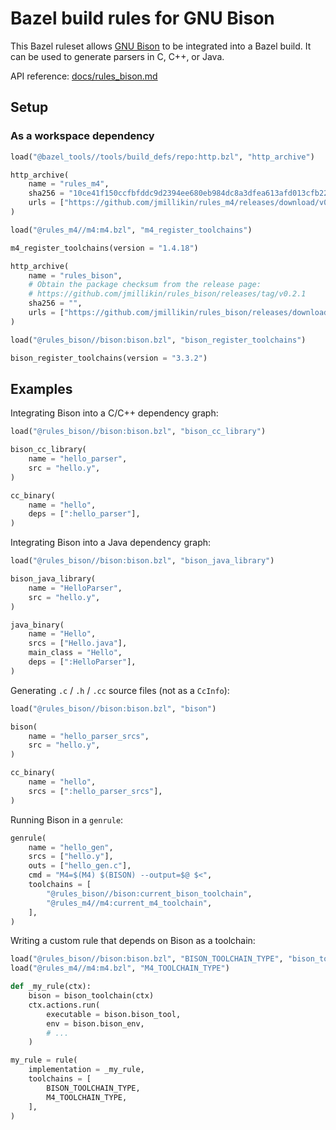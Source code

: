 # Bazel build rules for GNU Bison

This Bazel ruleset allows [GNU Bison] to be integrated into a Bazel build. It
can be used to generate parsers in C, C++, or Java.

API reference: [docs/rules_bison.md](docs/rules_bison.md)

[GNU Bison]: https://www.gnu.org/software/bison/

## Setup

### As a workspace dependency

```python
load("@bazel_tools//tools/build_defs/repo:http.bzl", "http_archive")

http_archive(
    name = "rules_m4",
    sha256 = "10ce41f150ccfbfddc9d2394ee680eb984dc8a3dfea613afd013cfb22ea7445c",
    urls = ["https://github.com/jmillikin/rules_m4/releases/download/v0.2.3/rules_m4-v0.2.3.tar.xz"],
)

load("@rules_m4//m4:m4.bzl", "m4_register_toolchains")

m4_register_toolchains(version = "1.4.18")

http_archive(
    name = "rules_bison",
    # Obtain the package checksum from the release page:
    # https://github.com/jmillikin/rules_bison/releases/tag/v0.2.1
    sha256 = "",
    urls = ["https://github.com/jmillikin/rules_bison/releases/download/v0.2.1/rules_bison-v0.2.1.tar.xz"],
)

load("@rules_bison//bison:bison.bzl", "bison_register_toolchains")

bison_register_toolchains(version = "3.3.2")
```

## Examples

Integrating Bison into a C/C++ dependency graph:

```python
load("@rules_bison//bison:bison.bzl", "bison_cc_library")

bison_cc_library(
    name = "hello_parser",
    src = "hello.y",
)

cc_binary(
    name = "hello",
    deps = [":hello_parser"],
)
```

Integrating Bison into a Java dependency graph:

```python
load("@rules_bison//bison:bison.bzl", "bison_java_library")

bison_java_library(
    name = "HelloParser",
    src = "hello.y",
)

java_binary(
    name = "Hello",
    srcs = ["Hello.java"],
    main_class = "Hello",
    deps = [":HelloParser"],
)
```

Generating `.c` / `.h` / `.cc` source files (not as a `CcInfo`):

```python
load("@rules_bison//bison:bison.bzl", "bison")

bison(
    name = "hello_parser_srcs",
    src = "hello.y",
)

cc_binary(
    name = "hello",
    srcs = [":hello_parser_srcs"],
)
```

Running Bison in a `genrule`:

```python
genrule(
    name = "hello_gen",
    srcs = ["hello.y"],
    outs = ["hello_gen.c"],
    cmd = "M4=$(M4) $(BISON) --output=$@ $<",
    toolchains = [
        "@rules_bison//bison:current_bison_toolchain",
        "@rules_m4//m4:current_m4_toolchain",
    ],
)
```

Writing a custom rule that depends on Bison as a toolchain:

```python
load("@rules_bison//bison:bison.bzl", "BISON_TOOLCHAIN_TYPE", "bison_toolchain")
load("@rules_m4//m4:m4.bzl", "M4_TOOLCHAIN_TYPE")

def _my_rule(ctx):
    bison = bison_toolchain(ctx)
    ctx.actions.run(
        executable = bison.bison_tool,
        env = bison.bison_env,
        # ...
    )

my_rule = rule(
    implementation = _my_rule,
    toolchains = [
        BISON_TOOLCHAIN_TYPE,
        M4_TOOLCHAIN_TYPE,
    ],
)
```
